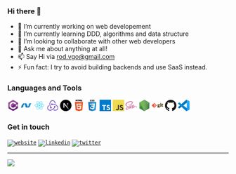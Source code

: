### Hi there 👋 

- 🔭 I’m currently working on web developement
- 🌱 I’m currently learning DDD, algorithms and data structure
- 👯 I’m looking to collaborate with other web developers
- 💬 Ask me about anything at all!
- 📫 Say Hi via [rod.vgo@gmail.com](mailto:rod.vgo@gmail.com)
- ⚡ Fun fact: I try to avoid building backends and use SaaS instead.

### Languages and Tools
<code><img src="https://github.com/devicons/devicon/blob/master/icons/csharp/csharp-original.svg" alt="csharp" width="26px"/></code>
<code><img src="https://github.com/devicons/devicon/blob/master/icons/dot-net/dot-net-original.svg" alt="dotnet" width="26" /></code>
<code><img alt="React" width="26px" src="https://raw.githubusercontent.com/github/explore/80688e429a7d4ef2fca1e82350fe8e3517d3494d/topics/react/react.png" /></code>
<code><img alt="Redux" width="26px" src="https://raw.githubusercontent.com/github/explore/80688e429a7d4ef2fca1e82350fe8e3517d3494d/topics/redux/redux.png" /></code>
<code><img alt="Next js" width="26px" src="https://raw.githubusercontent.com/devicons/devicon/master/icons/nextjs/nextjs-original.svg" /></code>
<code><img alt="HTML5" width="26px" src="https://raw.githubusercontent.com/github/explore/80688e429a7d4ef2fca1e82350fe8e3517d3494d/topics/html/html.png" /></code>
<code><img alt="CSS3" width="26px" src="https://raw.githubusercontent.com/github/explore/80688e429a7d4ef2fca1e82350fe8e3517d3494d/topics/css/css.png" /></code>
<code><img alt="Typescript" width="26px" src="https://raw.githubusercontent.com/github/explore/e94815998e4e0713912fed477a1f346ec04c3da2/topics/typescript/typescript.png" /></code>
<code><img alt="JavaScript" width="26px" src="https://raw.githubusercontent.com/github/explore/80688e429a7d4ef2fca1e82350fe8e3517d3494d/topics/javascript/javascript.png" /></code>
<code><img alt="Sass" width="26px" src="https://raw.githubusercontent.com/github/explore/80688e429a7d4ef2fca1e82350fe8e3517d3494d/topics/sass/sass.png" /></code>
<code><img alt="Node.js" width="26px" src="https://raw.githubusercontent.com/github/explore/80688e429a7d4ef2fca1e82350fe8e3517d3494d/topics/nodejs/nodejs.png" /></code>
<code><img alt="Git" width="26px" src="https://raw.githubusercontent.com/github/explore/80688e429a7d4ef2fca1e82350fe8e3517d3494d/topics/git/git.png" /></code>
<code><img alt="GitHub" width="26px" src="https://raw.githubusercontent.com/github/explore/78df643247d429f6cc873026c0622819ad797942/topics/github/github.png" /></code>
<code><img alt="Visual Studio Code" width="26px" src="https://raw.githubusercontent.com/github/explore/80688e429a7d4ef2fca1e82350fe8e3517d3494d/topics/visual-studio-code/visual-studio-code.png" /></code>


### Get in touch

<code><a href="https://devrodolfooliveira.vercel.app/"><img src="https://img.shields.io/badge/website-000000?style=for-the-badge&logo=spond&logoColor=white" alt="website" /></a></code>
<code><a href="https://www.linkedin.com/in/oliveira-rodolfo/"><img src="https://img.shields.io/badge/linkedin-%230077B5.svg?style=for-the-badge&logo=linkedin&logoColor=white" alt="linkedin" /></a></code>
<code><a href="https://twitter.com/RodolfoVinici20"><img src="https://img.shields.io/badge/Twitter-1DA1F2?style=for-the-badge&logo=twitter&logoColor=white" alt="twitter" /></a></code>

<hr>


<div>
<!--  <img width="24%"  src="https://github-readme-stats.vercel.app/api/top-langs/?username=rodolfo-code&theme=dark"> -->
 <img width="47%" style="padding: "5px";" src="https://github-readme-stats.vercel.app/api/top-langs/?username=rodolfo-code&layout=compact&theme=nord">
 
<!--  [![Top Langs](https://github-readme-stats.vercel.app/api/top-langs/?username=anuraghazra)] -->

</div>
